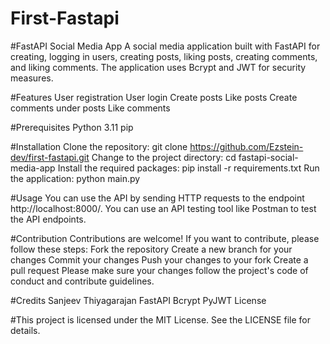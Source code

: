 # First-Fastapi
#FastAPI Social Media App
A social media application built with FastAPI for creating, logging in users, creating posts, liking posts, creating comments, and liking comments. The application uses Bcrypt and JWT for security measures.

#Features
User registration
User login
Create posts
Like posts
Create comments under posts
Like comments

#Prerequisites
Python 3.11
pip

#Installation
Clone the repository: git clone https://github.com/Ezstein-dev/first-fastapi.git
Change to the project directory: cd fastapi-social-media-app
Install the required packages: pip install -r requirements.txt
Run the application: python main.py

#Usage
You can use the API by sending HTTP requests to the endpoint http://localhost:8000/. You can use an API testing tool like Postman to test the API endpoints.

#Contribution
Contributions are welcome! If you want to contribute, please follow these steps:
Fork the repository
Create a new branch for your changes
Commit your changes
Push your changes to your fork
Create a pull request
Please make sure your changes follow the project's code of conduct and contribute guidelines.

#Credits
Sanjeev Thiyagarajan
FastAPI
Bcrypt
PyJWT
License

#This project is licensed under the MIT License. See the LICENSE file for details.
